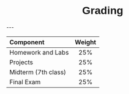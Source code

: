 <h1  style="font-family:  Verdana,  Geneva,  sans-serif;  font-size:  28px;  text-align:center;">Grading</h1> 
--- 

|  Component  |  Weight  |
|  :--------------  |  :--------:  |
|  Homework  and  Labs  |  25%  |
|  Projects  |  25%  |
|  Midterm  (7th  class)  |  25%  |
|  Final  Exam  |  25%  |

